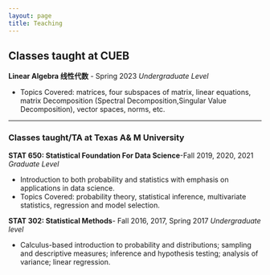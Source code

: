 ```yaml
---
layout: page
title: Teaching
---
```


## Classes taught at CUEB
**Linear Algebra 线性代数** - Spring 2023 *Undergraduate Level*
- Topics Covered:  matrices, four subspaces of matrix, linear equations, matrix Decomposition (Spectral Decomposition,Singular Value Decomposition), vector spaces, norms, etc. 

---
### Classes taught/TA at Texas A& M University
**STAT 650: Statistical Foundation For Data Science**-Fall 2019, 2020, 2021 *Graduate Level*
- Introduction to both probability and statistics with emphasis on applications in data science.
- Topics Covered: probability theory, statistical inference, multivariate statistics, regression and model selection.

**STAT 302: Statistical Methods**- Fall 2016, 2017, Spring 2017 *Undergraduate level* 
- Calculus-based introduction to probability and distributions; sampling and descriptive measures; inference and hypothesis testing; analysis of variance; linear regression.


